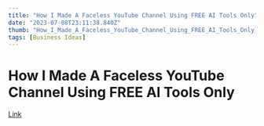 ```yaml
---
title: "How I Made A Faceless YouTube Channel Using FREE AI Tools Only"
date: "2023-07-08T23:11:38.840Z"
thumb: "How_I_Made_A_Faceless_YouTube_Channel_Using_FREE_AI_Tools_Only.png"
tags: [Business Ideas]
---
```


# How I Made A Faceless YouTube Channel Using FREE AI Tools Only

[Link](https://www.youtube.com/watch?v=cqc0xni25n0)

